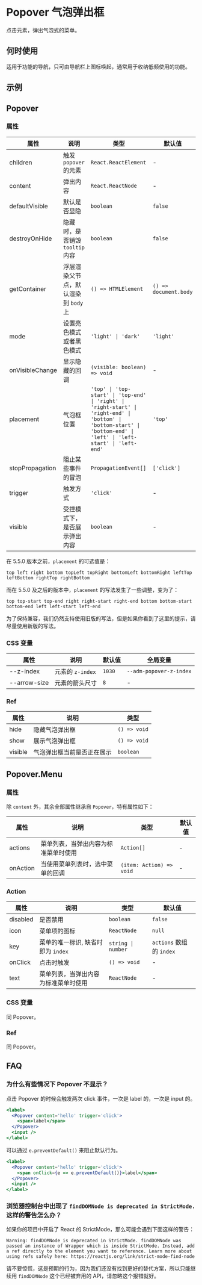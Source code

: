 # Popover 气泡弹出框

点击元素，弹出气泡式的菜单。

## 何时使用

适用于功能的导航，只可由导航栏上图标唤起，通常用于收纳低频使用的功能。

## 示例

<code src="./demos/demo1.tsx"></code>

<code src="./demos/demo2.tsx"></code>

<code src="./demos/demo4.tsx"></code>

<code src="./demos/demo3.tsx" debug></code>

## Popover

### 属性

| 属性 | 说明 | 类型 | 默认值 |
| --- | --- | --- | --- |
| children | 触发 `popover` 的元素 | `React.ReactElement` | - |
| content | 弹出内容 | `React.ReactNode` | - |
| defaultVisible | 默认是否显隐 | `boolean` | `false` |
| destroyOnHide | 隐藏时，是否销毁 `tooltip` 内容 | `boolean` | `false` |
| getContainer | 浮层渲染父节点，默认渲染到 `body` 上 | `() => HTMLElement` | `() => document.body` |
| mode | 设置亮色模式或者黑色模式 | `'light' \| 'dark'` | `'light'` |
| onVisibleChange | 显示隐藏的回调 | `(visible: boolean) => void` | - |
| placement | 气泡框位置 | `'top' \| 'top-start' \| 'top-end' \| 'right' \| 'right-start' \| 'right-end' \| 'bottom' \| 'bottom-start' \| 'bottom-end' \| 'left' \| 'left-start' \| 'left-end'` | `'top'` |
| stopPropagation | 阻止某些事件的冒泡 | `PropagationEvent[]` | `['click']` |
| trigger | 触发方式 | `'click'` | - |
| visible | 受控模式下，是否展示弹出内容 | `boolean` | - |

在 5.5.0 版本之前，`placement` 的可选值是：

`top left right bottom topLeft topRight bottomLeft bottomRight leftTop leftBottom rightTop rightBottom`

而在 5.5.0 及之后的版本中，`placement` 的写法发生了一些调整，变为了：

`top top-start top-end right right-start right-end bottom bottom-start bottom-end left left-start left-end`

为了保持兼容，我们仍然支持使用旧版的写法，但是如果你看到了这里的提示，请尽量使用新版的写法。

### CSS 变量

| 属性      | 说明             | 默认值 | 全局变量                |
| --------- | ---------------- | ------ | ----------------------- |
| --z-index | 元素的 `z-index` | `1030` | `--adm-popover-z-index` |
| --arrow-size | 元素的箭头尺寸 | `8` | - |

### Ref

| 属性    | 说明                       | 类型         |
| ------- | -------------------------- | ------------ |
| hide    | 隐藏气泡弹出框             | `() => void` |
| show    | 展示气泡弹出框             | `() => void` |
| visible | 气泡弹出框当前是否正在展示 | `boolean`    |

## Popover.Menu

### 属性

除 `content` 外，其余全部属性继承自 `Popover`，特有属性如下：

| 属性 | 说明 | 类型 | 默认值 |
| --- | --- | --- | --- |
| actions | 菜单列表，当弹出内容为标准菜单时使用 | `Action[]` | - |
| onAction | 当使用菜单列表时，选中菜单的回调 | `(item: Action) => void` | - |

### Action

| 属性 | 说明 | 类型 | 默认值 |
| --- | --- | --- | --- |
| disabled | 是否禁用 | `boolean` | `false` |
| icon | 菜单项的图标 | `ReactNode` | `null` |
| key | 菜单的唯一标识, 缺省时即为 `index` | `string \| number` | `actions` 数组的 `index` |
| onClick | 点击时触发 | `() => void` | - |
| text | 菜单列表，当弹出内容为标准菜单时使用 | `ReactNode` | - |

### CSS 变量

同 Popover。

### Ref

同 Popover。

## FAQ

### 为什么有些情况下 Popover 不显示？

点击 Popover 的时候会触发两次 click 事件，一次是 label 的，一次是 input 的。

```jsx
<label>
  <Popover content='hello' trigger='click'>
    <span>label</span>
  </Popover>
  <input />
</label>
```

可以通过 `e.preventDefault()` 来阻止默认行为。

```jsx
<label>
  <Popover content='hello' trigger='click'>
    <span onClick={e => e.preventDefault()}>label</span>
  </Popover>
  <input />
</label>
```

### 浏览器控制台中出现了 `findDOMNode is deprecated in StrictMode.` 这样的警告怎么办？

如果你的项目中开启了 React 的 StrictMode，那么可能会遇到下面这样的警告：

```text
Warning: findDOMNode is deprecated in StrictMode. findDOMNode was passed an instance of Wrapper which is inside StrictMode. Instead, add a ref directly to the element you want to reference. Learn more about using refs safely here: https://reactjs.org/link/strict-mode-find-node
```

请不要惊慌，这是预期的行为，因为我们还没有找到更好的替代方案，所以只能继续用 `findDOMNode` 这个已经被弃用的 API，请忽略这个报错就好。
